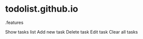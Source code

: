 # todolist.github.io
.features

 Show tasks list
 Add new task
  Delete task
   Edit task
   Clear all tasks
